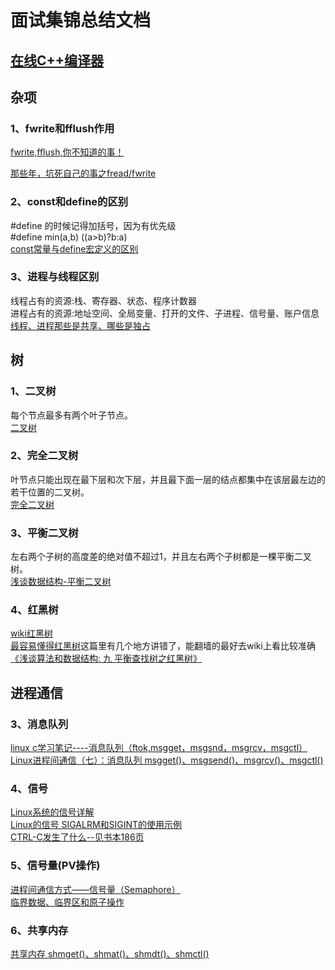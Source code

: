 # 面试集锦总结文档  
## [在线C++编译器](https://wandbox.org/)  
## 杂项
### 1、fwrite和fflush作用

[fwrite,fflush,你不知道的事！](https://blog.csdn.net/zhangxiong2532/article/details/50608898)

[那些年，坑死自己的事之fread/fwrite](https://www.cnblogs.com/ashboy/archive/2014/11/30/fread.html)
### 2、const和define的区别
#define 的时候记得加括号，因为有优先级  
#define min(a,b) ((a>b)?b:a)  
[const常量与define宏定义的区别](https://blog.csdn.net/sinat_20265495/article/details/52945960)  
### 3、进程与线程区别
线程占有的资源:栈、寄存器、状态、程序计数器  
进程占有的资源:地址空间、全局变量、打开的文件、子进程、信号量、账户信息  
[线程、进程那些是共享、哪些是独占](https://www.nowcoder.com/questionTerminal/dbf3fb0fce0a4a199cd985796bdcad78?from=14pdf)




## 树
### 1、二叉树
每个节点最多有两个叶子节点。  
[二叉树](https://blog.csdn.net/cai2016/article/details/52589952)

### 2、完全二叉树
叶节点只能出现在最下层和次下层，并且最下面一层的结点都集中在该层最左边的若干位置的二叉树。  
[完全二叉树](https://baike.baidu.com/item/%E5%AE%8C%E5%85%A8%E4%BA%8C%E5%8F%89%E6%A0%91/7773232?fr=aladdin)

### 3、平衡二叉树
左右两个子树的高度差的绝对值不超过1，并且左右两个子树都是一棵平衡二叉树。  
[浅谈数据结构-平衡二叉树](http://www.cnblogs.com/polly333/p/4798944.html)
### 4、红黑树
[wiki红黑树](https://zh.wikipedia.org/wiki/%E7%BA%A2%E9%BB%91%E6%A0%91)  
[最容易懂得红黑树](https://blog.csdn.net/sun_tttt/article/details/65445754)这篇里有几个地方讲错了，能翻墙的最好去wiki上看比较准确  
[《浅谈算法和数据结构: 九 平衡查找树之红黑树》](http://www.cnblogs.com/yangecnu/p/Introduce-Red-Black-Tree.html)
## 进程通信

### 3、消息队列

[linux c学习笔记----消息队列（ftok,msgget，msgsnd，msgrcv，msgctl）](http://lobert.iteye.com/blog/1743256)  
[Linux进程间通信（七）：消息队列 msgget()、msgsend()、msgrcv()、msgctl()](https://www.cnblogs.com/52php/p/5862114.html)

### 4、信号
[Linux系统的信号详解](https://blog.csdn.net/u010889616/article/details/48157937)  
[Linux的信号 SIGALRM和SIGINT的使用示例](https://blog.csdn.net/u010889616/article/details/48158165)  
[CTRL-C发生了什么--见书本186页](https://github.com/CARLPC/sharedoc/blob/master/unix%20cookbook.pdf)

### 5、信号量(PV操作)
[进程间通信方式——信号量（Semaphore）](https://blog.csdn.net/skyroben/article/details/72513985)  
[临界数据、临界区和原子操作](https://www.cnblogs.com/midhillzhou/p/7600837.html)
### 6、共享内存
[共享内存 shmget()、shmat()、shmdt()、shmctl()](https://www.cnblogs.com/52php/p/5861372.html)


